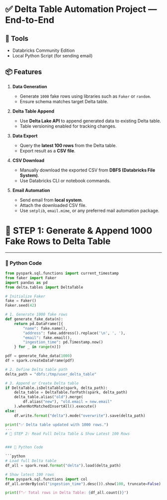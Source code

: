 # ✅ Delta Table Automation Project — End-to-End

## 🔧 Tools
- Databricks Community Edition
- Local Python Script (for sending email)

## 📦 Features

1. **Data Generation**
   - Generate `1000` fake rows using libraries such as `Faker` or `random`.
   - Ensure schema matches target Delta table.

2. **Delta Table Append**
   - Use **Delta Lake API** to append generated data to existing Delta table.
   - Table versioning enabled for tracking changes.

3. **Data Export**
   - Query the **latest 100 rows** from the Delta table.
   - Export result as a **CSV file**.

4. **CSV Download**
   - Manually download the exported CSV from **DBFS (Databricks File System)**.
   - Use Databricks CLI or notebook commands.

5. **Email Automation**
   - Send email from **local system**.
   - Attach the downloaded CSV file.
   - Use `smtplib`, `email.mime`, or any preferred mail automation package.

# 🔷 STEP 1: Generate & Append 1000 Fake Rows to Delta Table

---

### 🧾 Python Code

```python
from pyspark.sql.functions import current_timestamp
from faker import Faker
import pandas as pd
from delta.tables import DeltaTable

# Initialize Faker
fake = Faker()
Faker.seed(42)

# 1. Generate 1000 fake rows
def generate_fake_data(n):
    return pd.DataFrame([{
        "name": fake.name(),
        "address": fake.address().replace('\n', ', '),
        "email": fake.email(),
        "ingestion_time": pd.Timestamp.now()
    } for _ in range(n)])

pdf = generate_fake_data(1000)
df = spark.createDataFrame(pdf)

# 2. Define Delta table path
delta_path = "dbfs:/tmp/user_delta_table"

# 3. Append or Create Delta table
if DeltaTable.isDeltaTable(spark, delta_path):
    delta_table = DeltaTable.forPath(spark, delta_path)
    delta_table.alias("old").merge(
        df.alias("new"), "old.email = new.email"
    ).whenNotMatchedInsertAll().execute()
else:
    df.write.format("delta").mode("overwrite").save(delta_path)

print("✅ Delta table updated with 1000 rows.")
--- 
# 🔷 STEP 2: Read Full Delta Table & Show Latest 100 Rows


### 🧾 Python Code

```python
# Load full Delta table
df_all = spark.read.format("delta").load(delta_path)

# Show latest 100 rows
from pyspark.sql.functions import col
df_all.orderBy(col("ingestion_time").desc()).show(100, truncate=False)

print(f"✅ Total rows in Delta Table: {df_all.count()}")

